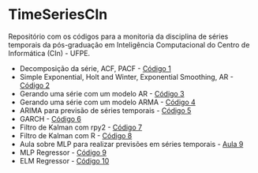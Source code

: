 # TimeSeriesCIn
Repositório com os códigos para a monitoria da disciplina de séries temporais da pós-graduação em Inteligência Computacional do Centro de Informática (CIn) - UFPE.

* Decomposição da série, ACF, PACF - [Código 1](https://github.com/GustavoHFMO/TimeSeriesCIn/blob/master/class1.py)
* Simple Exponential, Holt and Winter, Exponential Smoothing, AR - [Código 2](https://github.com/GustavoHFMO/TimeSeriesCIn/blob/master/class2.py)
* Gerando uma série com um modelo AR - [Código 3](https://github.com/GustavoHFMO/TimeSeriesCIn/blob/master/class3.py)
* Gerando uma série com um modelo ARMA - [Código 4](https://github.com/GustavoHFMO/TimeSeriesCIn/blob/master/class4_1.py)
* ARIMA para previsão de séries temporais - [Código 5](https://github.com/GustavoHFMO/TimeSeriesCIn/blob/master/class4_2.py)
* GARCH - [Código 6](https://github.com/GustavoHFMO/TimeSeriesCIn/blob/master/class4_3.py)
* Filtro de Kalman com rpy2 - [Código 7](https://github.com/GustavoHFMO/TimeSeriesCIn/blob/master/class5.py)
* Filtro de Kalman com R - [Código 8](https://github.com/GustavoHFMO/TimeSeriesCIn/blob/master/class5_1.R)
* Aula sobre MLP para realizar previsões em séries temporais - [Aula 9](https://github.com/GustavoHFMO/TimeSeriesCIn/blob/master/class6/MLP%20para%20previsoes%20de%20series%20temporais.pdf)
* MLP Regressor - [Código 9](https://github.com/GustavoHFMO/TimeSeriesCIn/blob/master/class6/Main.py)
* ELM Regressor - [Código 10](https://github.com/GustavoHFMO/TimeSeriesCIn/blob/master/class7/ELM.py)
